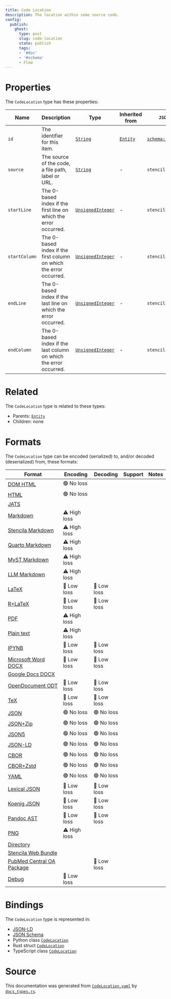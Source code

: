 ```yaml
---
title: Code Location
description: The location within some source code.
config:
  publish:
    ghost:
      type: post
      slug: code-location
      state: publish
      tags:
      - '#doc'
      - '#schema'
      - Flow
---
```


# Properties

The `CodeLocation` type has these properties:

| Name          | Description                                                        | Type                                                                                  | Inherited from                                                     | `JSON-LD @id`                        | Aliases                        |
| ------------- | ------------------------------------------------------------------ | ------------------------------------------------------------------------------------- | ------------------------------------------------------------------ | ------------------------------------ | ------------------------------ |
| `id`          | The identifier for this item.                                      | [`String`](https://stencila.ghost.io/docs/reference/schema/string)                    | [`Entity`](https://stencila.ghost.io/docs/reference/schema/entity) | [`schema:id`](https://schema.org/id) | -                              |
| `source`      | The source of the code, a file path, label or URL.                 | [`String`](https://stencila.ghost.io/docs/reference/schema/string)                    | -                                                                  | `stencila:source`                    | -                              |
| `startLine`   | The 0-based index if the first line on which the error occurred.   | [`UnsignedInteger`](https://stencila.ghost.io/docs/reference/schema/unsigned-integer) | -                                                                  | `stencila:startLine`                 | `start-line`, `start_line`     |
| `startColumn` | The 0-based index if the first column on which the error occurred. | [`UnsignedInteger`](https://stencila.ghost.io/docs/reference/schema/unsigned-integer) | -                                                                  | `stencila:startColumn`               | `start-column`, `start_column` |
| `endLine`     | The 0-based index if the last line on which the error occurred.    | [`UnsignedInteger`](https://stencila.ghost.io/docs/reference/schema/unsigned-integer) | -                                                                  | `stencila:endLine`                   | `end-line`, `end_line`         |
| `endColumn`   | The 0-based index if the last column on which the error occurred.  | [`UnsignedInteger`](https://stencila.ghost.io/docs/reference/schema/unsigned-integer) | -                                                                  | `stencila:endColumn`                 | `end-column`, `end_column`     |

# Related

The `CodeLocation` type is related to these types:

- Parents: [`Entity`](https://stencila.ghost.io/docs/reference/schema/entity)
- Children: none

# Formats

The `CodeLocation` type can be encoded (serialized) to, and/or decoded (deserialized) from, these formats:

| Format                                                                               | Encoding     | Decoding   | Support | Notes |
| ------------------------------------------------------------------------------------ | ------------ | ---------- | ------- | ----- |
| [DOM HTML](https://stencila.ghost.io/docs/reference/formats/dom.html)                | 🟢 No loss    |            |         |
| [HTML](https://stencila.ghost.io/docs/reference/formats/html)                        | 🟢 No loss    |            |         |
| [JATS](https://stencila.ghost.io/docs/reference/formats/jats)                        |              |            |         |
| [Markdown](https://stencila.ghost.io/docs/reference/formats/md)                      | ⚠️ High loss |            |         |
| [Stencila Markdown](https://stencila.ghost.io/docs/reference/formats/smd)            | ⚠️ High loss |            |         |
| [Quarto Markdown](https://stencila.ghost.io/docs/reference/formats/qmd)              | ⚠️ High loss |            |         |
| [MyST Markdown](https://stencila.ghost.io/docs/reference/formats/myst)               | ⚠️ High loss |            |         |
| [LLM Markdown](https://stencila.ghost.io/docs/reference/formats/llmd)                | ⚠️ High loss |            |         |
| [LaTeX](https://stencila.ghost.io/docs/reference/formats/latex)                      | 🔷 Low loss   | 🔷 Low loss |         |
| [R+LaTeX](https://stencila.ghost.io/docs/reference/formats/rnw)                      | 🔷 Low loss   | 🔷 Low loss |         |
| [PDF](https://stencila.ghost.io/docs/reference/formats/pdf)                          | ⚠️ High loss |            |         |
| [Plain text](https://stencila.ghost.io/docs/reference/formats/text)                  | ⚠️ High loss |            |         |
| [IPYNB](https://stencila.ghost.io/docs/reference/formats/ipynb)                      | 🔷 Low loss   | 🔷 Low loss |         |
| [Microsoft Word DOCX](https://stencila.ghost.io/docs/reference/formats/docx)         | 🔷 Low loss   | 🔷 Low loss |         |
| [Google Docs DOCX](https://stencila.ghost.io/docs/reference/formats/gdocx)           |              |            |         |
| [OpenDocument ODT](https://stencila.ghost.io/docs/reference/formats/odt)             | 🔷 Low loss   | 🔷 Low loss |         |
| [TeX](https://stencila.ghost.io/docs/reference/formats/tex)                          | 🔷 Low loss   | 🔷 Low loss |         |
| [JSON](https://stencila.ghost.io/docs/reference/formats/json)                        | 🟢 No loss    | 🟢 No loss  |         |
| [JSON+Zip](https://stencila.ghost.io/docs/reference/formats/json.zip)                | 🟢 No loss    | 🟢 No loss  |         |
| [JSON5](https://stencila.ghost.io/docs/reference/formats/json5)                      | 🟢 No loss    | 🟢 No loss  |         |
| [JSON-LD](https://stencila.ghost.io/docs/reference/formats/jsonld)                   | 🟢 No loss    | 🟢 No loss  |         |
| [CBOR](https://stencila.ghost.io/docs/reference/formats/cbor)                        | 🟢 No loss    | 🟢 No loss  |         |
| [CBOR+Zstd](https://stencila.ghost.io/docs/reference/formats/cbor.zstd)              | 🟢 No loss    | 🟢 No loss  |         |
| [YAML](https://stencila.ghost.io/docs/reference/formats/yaml)                        | 🟢 No loss    | 🟢 No loss  |         |
| [Lexical JSON](https://stencila.ghost.io/docs/reference/formats/lexical)             | 🔷 Low loss   | 🔷 Low loss |         |
| [Koenig JSON](https://stencila.ghost.io/docs/reference/formats/koenig)               | 🔷 Low loss   | 🔷 Low loss |         |
| [Pandoc AST](https://stencila.ghost.io/docs/reference/formats/pandoc)                | 🔷 Low loss   | 🔷 Low loss |         |
| [PNG](https://stencila.ghost.io/docs/reference/formats/png)                          | ⚠️ High loss |            |         |
| [Directory](https://stencila.ghost.io/docs/reference/formats/directory)              |              |            |         |
| [Stencila Web Bundle](https://stencila.ghost.io/docs/reference/formats/swb)          |              |            |         |
| [PubMed Central OA Package](https://stencila.ghost.io/docs/reference/formats/pmcoap) |              | 🔷 Low loss |         |
| [Debug](https://stencila.ghost.io/docs/reference/formats/debug)                      | 🔷 Low loss   |            |         |

# Bindings

The `CodeLocation` type is represented in:

- [JSON-LD](https://stencila.org/CodeLocation.jsonld)
- [JSON Schema](https://stencila.org/CodeLocation.schema.json)
- Python class [`CodeLocation`](https://github.com/stencila/stencila/blob/main/python/python/stencila/types/code_location.py)
- Rust struct [`CodeLocation`](https://github.com/stencila/stencila/blob/main/rust/schema/src/types/code_location.rs)
- TypeScript class [`CodeLocation`](https://github.com/stencila/stencila/blob/main/ts/src/types/CodeLocation.ts)

# Source

This documentation was generated from [`CodeLocation.yaml`](https://github.com/stencila/stencila/blob/main/schema/CodeLocation.yaml) by [`docs_types.rs`](https://github.com/stencila/stencila/blob/main/rust/schema-gen/src/docs_types.rs).
